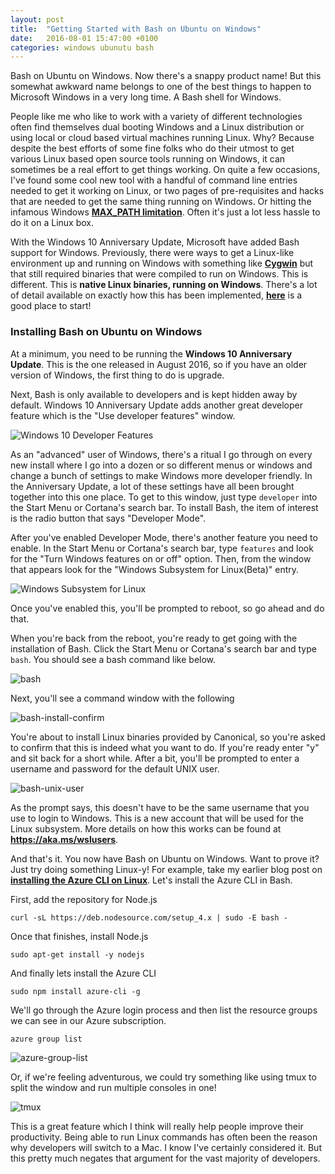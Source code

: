```yaml
---
layout: post
title:  "Getting Started with Bash on Ubuntu on Windows"
date:   2016-08-01 15:47:00 +0100
categories: windows ubunutu bash
---
```

Bash on Ubuntu on Windows. Now there's a snappy product name! But this somewhat awkward name belongs to one of the best things to happen to Microsoft Windows in a very long time. A Bash shell for Windows.

People like me who like to work with a variety of different technologies often find themselves dual booting Windows and a Linux distribution or using local or cloud based virtual machines running Linux. Why? Because despite the best efforts of some fine folks who do their utmost to get various Linux based open source tools running on Windows, it can sometimes be a real effort to get things working. On quite a few occasions, I've found some cool new tool with a handful of command line entries needed to get it working on Linux, or two pages of pre-requisites and hacks that are needed to get the same thing running on Windows. Or hitting the infamous Windows **[MAX_PATH limitation](https://github.com/nodejs/node-v0.x-archive/issues/6960)**. Often it's just a lot less hassle to do it on a Linux box.

With the Windows 10 Anniversary Update, Microsoft have added Bash support for Windows. Previously, there were ways to get a Linux-like environment up and running on Windows with something like **[Cygwin](https://www.cygwin.com/)** but that still required binaries that were compiled to run on Windows. This is different. This is **native Linux binaries, running on Windows**. There's a lot of detail available on exactly how this has been implemented, **[here](https://blogs.msdn.microsoft.com/commandline/2016/06/02/learn-more-about-bash-on-ubuntu-on-windows-and-the-windows-subsystem-for-linux/)** is a good place to start!

### Installing Bash on Ubuntu on Windows

At a minimum, you need to be running the **Windows 10 Anniversary Update**. This is the one released in August 2016, so if you have an older version of Windows, the first thing to do is upgrade.

Next, Bash is only available to developers and is kept hidden away by default. Windows 10 Anniversary Update adds another great developer feature which is the "Use developer features" window.

![Windows 10 Developer Features](/images/2016/08/buw-devmode-enabled.png)

As an "advanced" user of Windows, there's a ritual I go through on every new install where I go into a dozen or so different menus or windows and change a bunch of settings to make Windows more developer friendly. In the Anniversary Update, a lot of these settings have all been brought together into this one place. To get to this window, just type `developer` into the Start Menu or Cortana's search bar. To install Bash, the item of interest is the radio button that says "Developer Mode".

After you've enabled Developer Mode, there's another feature you need to enable. In the Start Menu or Cortana's search bar, type `features` and look for the "Turn Windows features on or off" option. Then, from the window that appears look for the "Windows Subsystem for Linux(Beta)" entry.

![Windows Subsystem for Linux](/images/2016/08/Windows-Subsystem-for-Linux-1.png)

Once you've enabled this, you'll be prompted to reboot, so go ahead and do that.

When you're back from the reboot, you're ready to get going with the installation of Bash. Click the Start Menu or Cortana's search bar and type `bash`. You should see a bash command like below.

![bash](/images/2016/08/buw-bash-startmenu.png)

Next, you'll see a command window with the following

![bash-install-confirm](/images/2016/08/buw-install-confirm.png)

You're about to install Linux binaries provided by Canonical, so you're asked to confirm that this is indeed what you want to do. If you're ready enter "y" and sit back for a short while. After a bit, you'll be prompted to enter a username and password for the default UNIX user.

![bash-unix-user](/images/2016/08/buw-install-unix-username.png)

As the prompt says, this doesn't have to be the same username that you use to login to Windows. This is a new account that will be used for the Linux subsystem. More details on how this works can be found at **https://aka.ms/wslusers**.

And that's it. You now have Bash on Ubuntu on Windows. Want to prove it? Just try doing something Linux-y! For example, take my earlier blog post on **[installing the Azure CLI on Linux](http://markw.me/installing-azure-cli-on-redhat-enterprise-linux-7-2/)**. Let's install the Azure CLI in Bash.

First, add the repository for Node.js

    curl -sL https://deb.nodesource.com/setup_4.x | sudo -E bash -

Once that finishes, install Node.js

    sudo apt-get install -y nodejs

And finally lets install the Azure CLI

    sudo npm install azure-cli -g

We'll go through the Azure login process and then list the resource groups we can see in our Azure subscription.

    azure group list

![azure-group-list](/images/2016/08/buw-azurecli-rglist.png)

Or, if we're feeling adventurous, we could try something like using tmux to split the window and run multiple consoles in one!

![tmux](/images/2016/08/buw-tmux.png)

This is a great feature which I think will really help people improve their productivity. Being able to run Linux commands has often been the reason why developers will switch to a Mac. I know I've certainly considered it. But this pretty much negates that argument for the vast majority of developers.
 